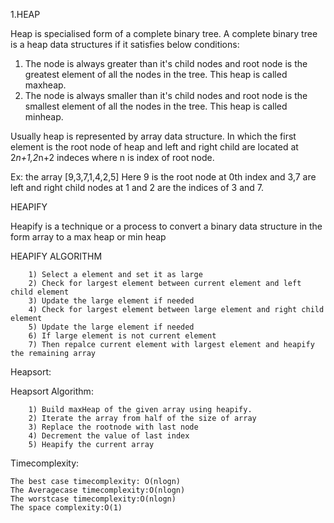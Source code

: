 1.HEAP

Heap is specialised form of a complete binary tree.
A complete binary tree is a heap data structures if it satisfies below conditions:
1) The node is always greater than it's child nodes and root node is the greatest
	element of all the nodes in the tree. This heap is called maxheap.
2) The node is always smaller than it's child nodes and root node is the smallest
	element of all the nodes in the tree. This heap is called minheap.



Usually heap is represented by array data structure. In which the first element is the root
node of heap and left and right child are located at 2*n+1,2*n+2 indeces where n is index of 
root node.


Ex: the array [9,3,7,1,4,2,5]
		Here 9 is the root node at 0th index and 3,7 are left and right child nodes
		at 1 and 2 are the indices of 3 and 7.



HEAPIFY


Heapify is a technique or a process to convert a binary data structure in the form 
array to a max heap or min heap
	
HEAPIFY ALGORITHM


		1) Select a element and set it as large    
		2) Check for largest element between current element and left child element
		3) Update the large element if needed
		4) Check for largest element between large element and right child element
		5) Update the large element if needed
		6) If large element is not current element
		7) Then repalce current element with largest element and heapify the remaining array

Heapsort:

Heapsort Algorithm:



		1) Build maxHeap of the given array using heapify.
		2) Iterate the array from half of the size of array
		3) Replace the rootnode with last node
		4) Decrement the value of last index
		5) Heapify the current array
    
    
    
Timecomplexity:

	The best case timecomplexity: O(nlogn)
	The Averagecase timecomplexity:O(nlogn)
	The worstcase timecomplexity:O(nlogn)
	The space complexity:O(1)
